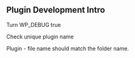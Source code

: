 ## Plugin Development Intro

Turn WP_DEBUG true

Check unique plugin name

Plugin - file name should match the folder name. 